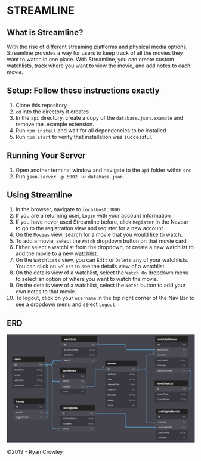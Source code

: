 # STREAMLINE

## What is Streamline?

With the rise of different streaming platforms and physical media options, Streamline provides a way for users to keep track of all the movies they want to watch in one place. With Streamline, you can create custom watchlists, track where you want to view the movie, and add notes to each movie.

## Setup: Follow these instructions exactly

1. Clone this repository
1. `cd` into the directory it creates
1. In the `api` directory, create a copy of the `database.json.example` and remove the .example extension.
1. Run `npm install` and wait for all dependencies to be installed
1. Run `npm start` to verify that installation was successful.

## Running Your Server

1. Open another terminal window and navigate to the `api` folder within `src`
1. Run `json-server -p 5002 -w database.json`

## Using Streamline

1. In the browser, navigate to `localhost:3000`
1. If you are a returning user, `Login` with your account information
1. If you have never used Streamline before, click `Register` in the Navbar to go to the registration view and register for a new account
1. On the `Movies` view, search for a movie that you would like to watch.
2. To add a movie, select the `Watch` dropdown button on that movie card.
2. Either select a watchlist from the dropdown, or create a new watchlist to add the movie to a new watchlist.
1. On the `Watchlists` view, you can `Edit` or `Delete` any of your watchlists. You can click on `Select` to see the details view of a watchlist.
2. On the details view of a watchlist, select the `Watch On` dropdown menu to select an option of where you want to watch the movie.
2. On the details view of a watchlist, select the `Notes` button to add your own notes to that movie.
1. To logout, click on your `username` in the top right corner of the Nav Bar to see a dropdown menu and select `Logout`

## ERD
![streamline erd](./StreamlineERD.png)


&copy;2019 - Ryan Crowley